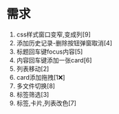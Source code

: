# 需求
1. css样式窗口变窄,变成列[9]
2. 添加历史记录-删除按钮弹窗取消[4]
3. 标题回车键focus内容[5]
4. 内容回车键添加一张card[6]
5. 列表移动[2]
6. card添加拖拽[1❌]
7. 多文件切换[8]
8. 标签筛选[3]
9. 标签,卡片,列表改色[7]
